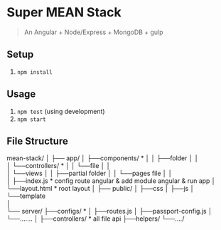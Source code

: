 # Super MEAN Stack
> An Angular + Node/Express + MongoDB + gulp

## Setup
1. `npm install`

## Usage
1. `npm test` (using development)
2. `npm start`

## File Structure
mean-stack/
 │
 ├── app/
 │   ├──components/					*
 │   │   ├──folder
 │   │   
 │   └──controllers/				*
 │   │   └──file
 │   │   
 │   └──views
 │   │   ├──partial folder
 │   │	 └──pages file
 │   │  
 │   ├──index.js					* config route angular & add module angular & run app
 │   └──layout.html					* root layout
 │
 ├── public/
 │   ├──css
 │   ├──js
 │   └──template    
 │   
 └── server/
   	 ├──configs/					*
   	 │   ├──routes.js 
  	 │   ├──passport-config.js
   	 │	 └──.......
  	 │ 
     ├──controllers/				* all file api
     ├──helpers/
     └──..../  
